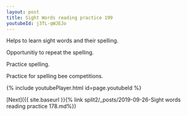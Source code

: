 ```yaml
---
layout: post
title: Sight Words reading practice 199
youtubeId: j3TL-qWJEJo
---
```

 
 
Helps to learn sight words and their spelling.

Opportunitiy to repeat the spelling. 

Practice spelling. 
 
Practice for spelling bee competitions. 
 
{% include youtubePlayer.html id=page.youtubeId %}
 
 

[Next]({{ site.baseurl }}{% link  split2/_posts/2019-09-26-Sight words reading practice 178.md%})
 
